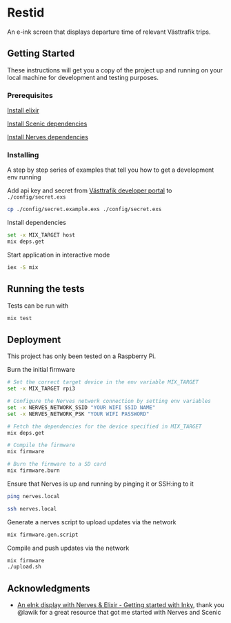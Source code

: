 # Restid

An e-ink screen that displays departure time of relevant Västtrafik trips.

## Getting Started

These instructions will get you a copy of the project up and running on your local machine for development and testing purposes.

### Prerequisites

[Install elixir](https://elixir-lang.org/install.html)

[Install Scenic dependencies](https://hexdocs.pm/scenic/install_dependencies.html#on-macos)

[Install Nerves dependencies](https://hexdocs.pm/nerves/installation.html)


### Installing

A step by step series of examples that tell you how to get a development env running

Add api key and secret from [Västtrafik developer portal](https://developer.vasttrafik.se) to `./config/secret.exs`

```bash
cp ./config/secret.example.exs ./config/secret.exs
```

Install dependencies

```bash
set -x MIX_TARGET host
mix deps.get
```

Start application in interactive mode

```bash
iex -S mix
```

## Running the tests

Tests can be run with 

```bash
mix test
```

## Deployment

This project has only been tested on a Raspberry Pi.

Burn the initial firmware

```bash
# Set the correct target device in the env variable MIX_TARGET
set -x MIX_TARGET rpi3

# Configure the Nerves network connection by setting env variables
set -x NERVES_NETWORK_SSID "YOUR WIFI SSID NAME"
set -x NERVES_NETWORK_PSK "YOUR WIFI PASSWORD"

# Fetch the dependencies for the device specified in MIX_TARGET
mix deps.get

# Compile the firmware
mix firmware

# Burn the firmware to a SD card
mix firmware.burn
```

Ensure that Nerves is up and running by pinging it or SSH:ing to it

```bash
ping nerves.local

ssh nerves.local
```

Generate a nerves script to upload updates via the network

```bash
mix firmware.gen.script
```

Compile and push updates via the network

```bash
mix firmware
./upload.sh
```


## Acknowledgments

- [An eInk display with Nerves & Elixir - Getting started with Inky](https://underjord.io/an-eink-display-with-nerves-elixir.html), thank you @lawik for a great resource that got me started with Nerves and Scenic